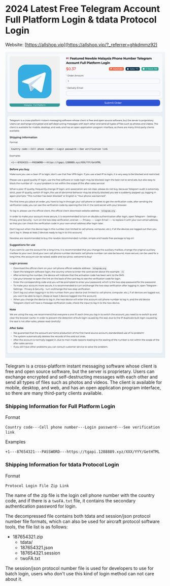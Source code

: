 # 2024 Latest Free Telegram Account Full Platform Login &amp; tdata Protocol Login

Website: [https://allshop.vip](https://allshop.vip/?_referrer=ghkdmmz92)

![allshop-telegram](allshop-telegram.png)

Telegram is a cross-platform instant messaging software whose client is free and open source software, but the server is proprietary. Users can exchange encrypted and self-destructing messages with each other and send all types of files such as photos and videos. The client is available for mobile, desktop, and web, and has an open application program interface, so there are many third-party clients available.

### Shipping Information for Full Platform Login

Format

```
Country code---Cell phone number---Login password---See verification link
```

Examples

```
+1---87654321---PASSWORD---https://tgapi.1288889.xyz/XXX/YYY/GetHTML
```

### Shipping Information for tdata Protocol Login

Format

```
Protocol Login File Zip Link
```

The name of the zip file is the login cell phone number with the country code, and if there is a `twoFA.txt` file, it contains the secondary authentication password for login.

The decompressed file contains both tdata and session/json protocol number file formats, which can also be used for aircraft protocol software tools, the file list is as follows:

- 187654321.zip
  - tdata/
  - 187654321.json
  - 187654321.session
  - twoFA.txt

The session/json protocol number file is used for developers to use for batch login, users who don't use this kind of login method can not care about it.
